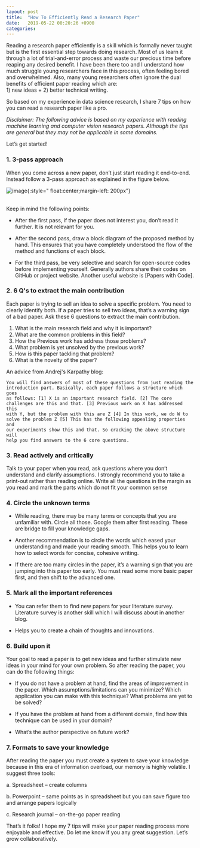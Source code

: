 ```yaml
--- 
layout: post 
title:  "How To Efficiently Read a Research Paper"
date:   2019-05-22 00:20:26 +0900
categories: 
--- 
```

Reading a research paper efficiently is a skill which is formally never taught but is the
first essential step towards doing research. Most of us learn it through
a lot of trial-and-error process and waste our precious time before
reaping any desired benefit. I have been there too and I understand how
much struggle young researchers face in this process, often feeling
bored and overwhelmed. Also, many young researchers often ignore the
dual benefits of efficient paper reading which are: <br> 1) new ideas +
2) better technical writing.

So based on my experience in data science research, I share 7 tips on
how you can read a research paper like a pro.

*Disclaimer: The following advice is based on my experience with reading
machine learning and computer vision research papers. Although the tips
are general but they may not be applicable in some domains.*

Let’s get started!

### 1. 3-pass approach 
 
When you come across a new paper, don’t just start reading it
end-to-end. Instead follow a 3-pass approach as explained in the figure
below.


![image]({{site.url}}{{site.baseurl}}/assets/images/3pass.png){:style="
float:center;margin-left: 200px"}

<br> Keep in mind the following points:

* After the first pass, if the paper does not interest you, don’t read
it further. It is not relevant for you.

* After the second pass, draw a block diagram of the proposed method by
hand. This ensures that you have completely understood the flow of the
method and functions of each block.

* For the third pass, be very selective and search for open-source codes
before  implementing yourself. Generally authors share their codes on
GitHub or project website. Another useful website is [Papers with Code].

### 2. 6 Q's to extract the main contribution
Each paper is trying to sell an idea to solve a specific problem. You
need to clearly identify both. If a paper tries to sell two ideas,
that’s a warning sign of a bad paper. Ask these 6 questions  to extract
the main contribution.

1. What is the main research field and why it is important? 
2. What are the common problems in this field? 
3. How the Previous work has address those problems? 
4. What problem is yet unsolved by the previous work?
5. How is this paper tackling that problem? 
6. What is the novelty of the paper?

An advice from Andrej's Karpathy blog:
```
You will find answers of most of these questions from just reading the
introduction part. Basically, each paper follows a structure which goes
as follows: [1] X is an important research field. [2] The core
challenges are this and that. [3] Previous work on X has addressed this
with Y, but the problem with this are Z [4] In this work, we do W to
solve the problem Z [5] This has the following appealing properties and
our experiments show this and that. So cracking the above structure will
help you find answers to the 6 core questions.
```

### 3. Read actively and critically
Talk to your paper when you read, ask questions where you don’t
understand and clarify assumptions. I strongly recommend you to take a print-out
rather than reading online. Write all the questions in the margin as you read and mark the
parts which do not fit your common sense

### 4. Circle the unknown terms
* While reading, there may be many terms or concepts that you are unfamiliar with. Circle all those. Google them after first reading. These are bridge to fill your knowledge gaps.

* Another recommendation is to circle the words which eased your understanding and made your reading smooth. This helps you to learn how to select words for concise, cohesive writing.

* If there are too many circles in the paper, it’s a warning sign that you are jumping into this paper too early. You must read some more basic paper first, and then shift to the advanced one.
  
### 5. Mark all the important references
* You can refer them to find new papers for your literature survey. Literature survey is another skill which I will discuss about in another blog.

* Helps you to create a chain of thoughts and innovations.

### 6. Build upon it
Your goal to read a paper is to get new ideas and further stimulate new ideas in your mind for your own problem. So after reading the paper, you can do the following things:

* If you do not have a problem at hand, find the areas of improvement in the paper.  Which assumptions/limitations can you minimize? Which application you can make with this technique? What problems are yet to be solved?
  
* If you have the problem at hand from a different domain, find how this technique can be used in your domain?
  
* What’s the author perspective on future work?
  
### 7. Formats to save your knowledge
After reading the paper you must create a system to save your knowledge because in this era of information overload, our memory is highly volatile. I suggest three tools:

a. Spreadsheet – create columns

b. Powerpoint – same points as in spreadsheet but you can save figure too and arrange papers logically

c. Research journal – on-the-go paper reading
	 

That’s it folks! I hope my 7 tips will make your paper reading process more enjoyable and effective. Do let me know if you any great suggestion. Let’s grow collaboratively.
